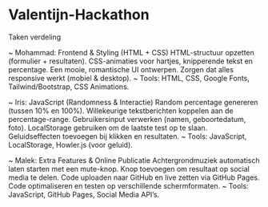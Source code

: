 # Valentijn-Hackathon

Taken verdeling

~ Mohammad: Frontend & Styling (HTML + CSS)
HTML-structuur opzetten (formulier + resultaten).
CSS-animaties voor hartjes, knipperende tekst en percentage.
Een mooie, romantische UI ontwerpen.
Zorgen dat alles responsive werkt (mobiel & desktop).
~ Tools: HTML, CSS, Google Fonts, Tailwind/Bootstrap, CSS Animations.

~ Iris: JavaScript (Randomness & Interactie)
Random percentage genereren (tussen 10% en 100%).
Willekeurige tekstberichten koppelen aan de percentage-range.
Gebruikersinput verwerken (namen, geboortedatum, foto).
LocalStorage gebruiken om de laatste test op te slaan.
Geluidseffecten toevoegen bij klikken en resultaten.
~ Tools: JavaScript, LocalStorage, Howler.js (voor geluid).

~ Malek: Extra Features & Online Publicatie
Achtergrondmuziek automatisch laten starten met een mute-knop.
Knop toevoegen om resultaat op social media te delen.
Code uploaden naar GitHub en live zetten via GitHub Pages.
Code optimaliseren en testen op verschillende schermformaten.
~ Tools: JavaScript, GitHub Pages, Social Media API’s.